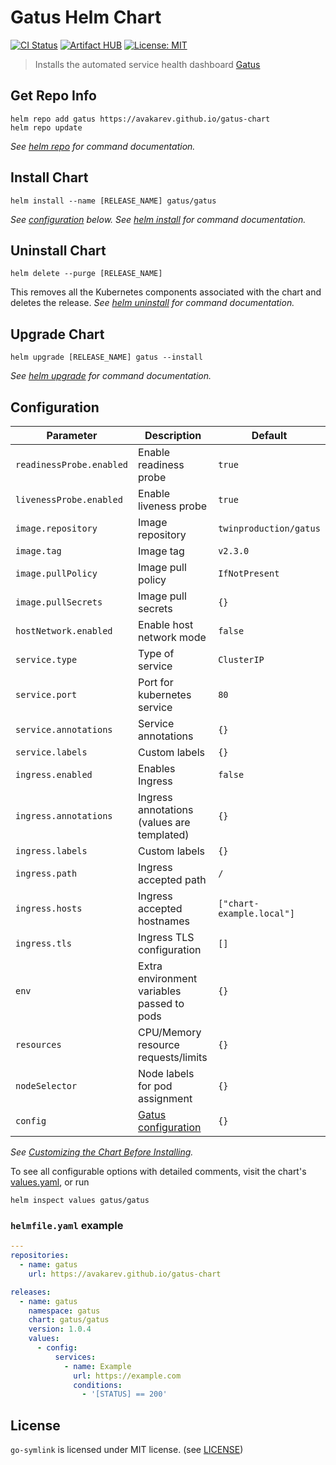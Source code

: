# Gatus Helm Chart

[![CI Status](https://img.shields.io/github/workflow/status/avakarev/gatus-chart/Test%20Workflow/master?longCache=tru&label=CI%20Status&logo=github%20actions&logoColor=fff)](https://github.com/avakarev/gatus-chart/actions?query=branch%3Amaster+workflow%3A%22Test+Workflow%22)
[![Artifact HUB](https://img.shields.io/endpoint?url=https://artifacthub.io/badge/repository/gatus)](https://artifacthub.io/packages/helm/gatus/gatus)
[![License: MIT](https://img.shields.io/github/license/avakarev/gatus-chart)](https://github.com/avakarev/gatus-chart/blob/master/LICENSE)

> Installs the automated service health dashboard [Gatus](https://github.com/TwinProduction/gatus)

## Get Repo Info

```console
helm repo add gatus https://avakarev.github.io/gatus-chart
helm repo update
```

_See [helm repo](https://helm.sh/docs/helm/helm_repo/) for command documentation._

## Install Chart

```console
helm install --name [RELEASE_NAME] gatus/gatus
```

_See [configuration](#configuration) below._
_See [helm install](https://helm.sh/docs/helm/helm_install/) for command documentation._

## Uninstall Chart

```console
helm delete --purge [RELEASE_NAME]
```

This removes all the Kubernetes components associated with the chart and deletes the release.
_See [helm uninstall](https://helm.sh/docs/helm/helm_uninstall/) for command documentation._

## Upgrade Chart

```console
helm upgrade [RELEASE_NAME] gatus --install
```

_See [helm upgrade](https://helm.sh/docs/helm/helm_upgrade/) for command documentation._

## Configuration

| Parameter                                 | Description                                   | Default                        |
|-------------------------------------------|-----------------------------------------------|--------------------------------|
| `readinessProbe.enabled`                  | Enable readiness probe                        | `true`                         |
| `livenessProbe.enabled`                   | Enable liveness probe                         | `true`                         |
| `image.repository`                        | Image repository                              | `twinproduction/gatus`         |
| `image.tag`                               | Image tag                                     | `v2.3.0`                       |
| `image.pullPolicy`                        | Image pull policy                             | `IfNotPresent`                 |
| `image.pullSecrets`                       | Image pull secrets                            | `{}`                           |
| `hostNetwork.enabled`                     | Enable host network mode                      | `false`                        |
| `service.type`                            | Type of service                               | `ClusterIP`                    |
| `service.port`                            | Port for kubernetes service                   | `80`                           |
| `service.annotations`                     | Service annotations                           | `{}`                           |
| `service.labels`                          | Custom labels                                 | `{}`                           |
| `ingress.enabled`                         | Enables Ingress                               | `false`                        |
| `ingress.annotations`                     | Ingress annotations (values are templated)    | `{}`                           |
| `ingress.labels`                          | Custom labels                                 | `{}`                           |
| `ingress.path`                            | Ingress accepted path                         | `/`                            |
| `ingress.hosts`                           | Ingress accepted hostnames                    | `["chart-example.local"]`      |
| `ingress.tls`                             | Ingress TLS configuration                     | `[]`                           |
| `env`                                     | Extra environment variables passed to pods    | `{}`                           |
| `resources`                               | CPU/Memory resource requests/limits           | `{}`                           |
| `nodeSelector`                            | Node labels for pod assignment                | `{}`                           |
| `config`                                  | [Gatus configuration][gatus-config]           | `{}`                           |

_See [Customizing the Chart Before Installing](https://helm.sh/docs/intro/using_helm/#customizing-the-chart-before-installing)._

To see all configurable options with detailed comments, visit the chart's [values.yaml](./gatus/values.yaml), or run

```console
helm inspect values gatus/gatus
```

### `helmfile.yaml` example

```yaml
---
repositories:
  - name: gatus
    url: https://avakarev.github.io/gatus-chart

releases:
  - name: gatus
    namespace: gatus
    chart: gatus/gatus
    version: 1.0.4
    values:
      - config:
          services:
            - name: Example
              url: https://example.com
              conditions:
                - '[STATUS] == 200'
```

## License

`go-symlink` is licensed under MIT license. (see [LICENSE](./LICENSE))


[gatus-config]: https://github.com/TwinProduction/gatus#configuration

